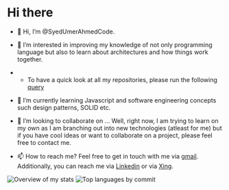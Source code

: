 # Hi there
- 👋 Hi, I’m @SyedUmerAhmedCode.
- 👀 I’m interested in improving my knowledge of not only programming language but also to learn about architectures and how things work together.
- - To have a quick look at all my repositories, please run the following [query](https://api.github.com/users/syedumerahmedcode/repos)
- 🌱 I’m currently learning Javascript and software engineering concepts such design patterns, SOLID etc.
- 💞️ I’m looking to collaborate on ... Well, right now, I am trying to learn on my own as I am branching out into new technologies (atleast for me) 
but if you have cool ideas or want to collaborate on a project, please feel free to contact me.






- 📫 How to reach me? Feel free to get in touch with me via [gmail](mailto:syedumerahmedcode@gmail.com?subject=[GitHub]%20Hello%20from%20Github). Additionally, you can reach me via [Linkedin](https://www.linkedin.com/in/syed-umer-ahmed-a346a746/) or via [Xing](https://www.xing.com/profile/SyedUmer_Ahmed/cv).

<!---
SyedUmerAhmedCode/SyedUmerAhmedCode is a ✨ special ✨ repository because its `README.md` (this file) appears on your GitHub profile.
You can click the Preview link to take a look at your changes.
--->

<!---
Sources:::::https://github-profile-summary-cards.vercel.app/demo.html  and   https://github.com/vn7n24fzkq/github-profile-summary-cards-example  and   https://www.freecodecamp.org/news/how-to-use-badges-to-stop-feeling-like-a-noob-d4e6600d37d2/
--->

  
![Overview of my stats](https://github-profile-summary-cards.vercel.app/api/cards/stats?username=syedumerahmedcode&theme=github_dark)  ![Top languages by commit](https://github-profile-summary-cards.vercel.app/api/cards/most-commit-language?username=syedumerahmedcode&theme=github_dark)


